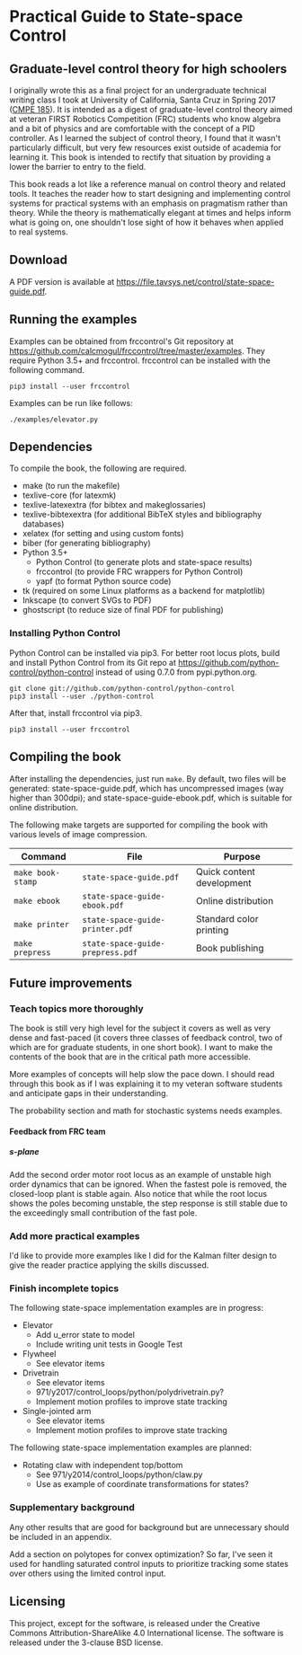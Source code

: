 # Practical Guide to State-space Control
## Graduate-level control theory for high schoolers

I originally wrote this as a final project for an undergraduate technical
writing class I took at University of California, Santa Cruz in Spring 2017
([CMPE 185](https://cmpe185-spring17-01.courses.soe.ucsc.edu/)). It is intended
as a digest of graduate-level control theory aimed at veteran FIRST Robotics
Competition (FRC) students who know algebra and a bit of physics and are
comfortable with the concept of a PID controller. As I learned the subject of
control theory, I found that it wasn't particularly difficult, but very few
resources exist outside of academia for learning it. This book is intended to
rectify that situation by providing a lower the barrier to entry to the field.

This book reads a lot like a reference manual on control theory and related
tools. It teaches the reader how to start designing and implementing control
systems for practical systems with an emphasis on pragmatism rather than theory.
While the theory is mathematically elegant at times and helps inform what is
going on, one shouldn't lose sight of how it behaves when applied to real
systems.

## Download

A PDF version is available at
https://file.tavsys.net/control/state-space-guide.pdf.

## Running the examples

Examples can be obtained from frccontrol's Git repository at
https://github.com/calcmogul/frccontrol/tree/master/examples. They require
Python 3.5+ and frccontrol. frccontrol can be installed with the following
command.

```
pip3 install --user frccontrol
```

Examples can be run like follows:

```
./examples/elevator.py
```

## Dependencies

To compile the book, the following are required.

* make (to run the makefile)
* texlive-core (for latexmk)
* texlive-latexextra (for bibtex and makeglossaries)
* texlive-bibtexextra (for additional BibTeX styles and bibliography databases)
* xelatex (for setting and using custom fonts)
* biber (for generating bibliography)
* Python 3.5+
  * Python Control (to generate plots and state-space results)
  * frccontrol (to provide FRC wrappers for Python Control)
  * yapf (to format Python source code)
* tk (required on some Linux platforms as a backend for matplotlib)
* Inkscape (to convert SVGs to PDF)
* ghostscript (to reduce size of final PDF for publishing)

### Installing Python Control

Python Control can be installed via pip3. For better root locus plots, build and
install Python Control from its Git repo at
https://github.com/python-control/python-control instead of using 0.7.0 from
pypi.python.org.

```
git clone git://github.com/python-control/python-control
pip3 install --user ./python-control
```

After that, install frccontrol via pip3.

```
pip3 install --user frccontrol
```

## Compiling the book

After installing the dependencies, just run `make`. By default, two files will
be generated: state-space-guide.pdf, which has uncompressed images (way higher
than 300dpi); and state-space-guide-ebook.pdf, which is suitable for online
distribution.

The following make targets are supported for compiling the book with various
levels of image compression.

|Command          |File                            |Purpose                  |
|-----------------|--------------------------------|-------------------------|
|`make book-stamp`|`state-space-guide.pdf`         |Quick content development|
|`make ebook`     |`state-space-guide-ebook.pdf`   |Online distribution      |
|`make printer`   |`state-space-guide-printer.pdf` |Standard color printing  |
|`make prepress`  |`state-space-guide-prepress.pdf`|Book publishing          |

## Future improvements

### Teach topics more thoroughly

The book is still very high level for the subject it covers as well as very
dense and fast-paced (it covers three classes of feedback control, two of which
are for graduate students, in one short book). I want to make the contents of
the book that are in the critical path more accessible.

More examples of concepts will help slow the pace down. I should read through
this book as if I was explaining it to my veteran software students and
anticipate gaps in their understanding.

The probability section and math for stochastic systems needs examples.

#### Feedback from FRC team

##### s-plane

Add the second order motor root locus as an example of unstable high order
dynamics that can be ignored. When the fastest pole is removed, the closed-loop
plant is stable again. Also notice that while the root locus shows the poles
becoming unstable, the step response is still stable due to the exceedingly
small contribution of the fast pole.

### Add more practical examples

I'd like to provide more examples like I did for the Kalman filter design to
give the reader practice applying the skills discussed.

### Finish incomplete topics

The following state-space implementation examples are in progress:

* Elevator
  * Add u_error state to model
  * Include writing unit tests in Google Test
* Flywheel
  * See elevator items
* Drivetrain
  * See elevator items
  * 971/y2017/control_loops/python/polydrivetrain.py?
  * Implement motion profiles to improve state tracking
* Single-jointed arm
  * See elevator items
  * Implement motion profiles to improve state tracking

The following state-space implementation examples are planned:

* Rotating claw with independent top/bottom
  * See 971/y2014/control_loops/python/claw.py
  * Use as example of coordinate transformations for states?

### Supplementary background

Any other results that are good for background but are unnecessary should be
included in an appendix.

Add a section on polytopes for convex optimization? So far, I've seen it used
for handling saturated control inputs to prioritize tracking some states over
others using the limited control input.

## Licensing

This project, except for the software, is released under the Creative Commons
Attribution-ShareAlike 4.0 International license. The software is released under
the 3-clause BSD license.
